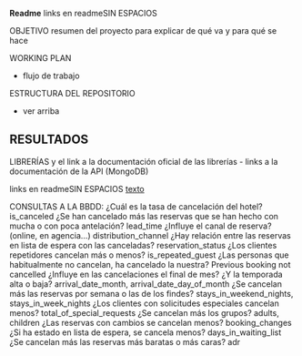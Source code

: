 **Readme** links en readmeSIN ESPACIOS

OBJETIVO
resumen del proyecto para explicar de qué va y para qué se hace 

WORKING PLAN
  -  flujo de trabajo

ESTRUCTURA DEL REPOSITORIO
  - ver arriba

RESULTADOS
  -

LIBRERÍAS y el link a la documentación oficial de las librerías
    -  links a la documentación de la API (MongoDB)

links en readmeSIN ESPACIOS
[texto](pegar_link)


CONSULTAS A LA BBDD:
¿Cuál es la tasa de cancelación del hotel?                                              is_canceled 
¿Se han cancelado más las reservas que se han hecho con mucha o con poca antelación?    lead_time
¿Influye el canal de reserva?(online, en agencia…)                                      distribution_channel
¿Hay relación entre las reservas en lista de espera con las canceladas? 	              reservation_status
¿Los clientes repetidores cancelan más o menos?                                         is_repeated_guest
¿Las personas que habitualmente no cancelan, ha cancelado la nuestra?                   Previous booking not cancelled
¿Influye en las cancelaciones el final de mes? ¿Y la temporada alta o baja?             arrival_date_month, arrival_date_day_of_month
¿Se cancelan más las reservas por semana o las de los findes?                           stays_in_weekend_nights, stays_in_week_nights
¿Los clientes con solicitudes especiales cancelan menos?                                total_of_special_requests
¿Se cancelan más los grupos?                                                            adults, children
¿Las reservas con cambios se cancelan menos?                                            booking_changes
¿Si ha estado en lista de espera, se cancela menos?                                     days_in_waiting_list
¿Se cancelan más las reservas más baratas o más caras?                                  adr
